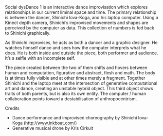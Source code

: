 Social dysDance 1 is an interactive dance improvisation which explores relationships in our current liminal space and time. The primary relationship is between the dancer, Shinichi Iova-Koga, and his laptop computer. Using a Kinect depth camera, Shinichi’s improvised movements and shapes are perceived by the computer as data. This collection of numbers is fed back to Shinichi graphically. 

As Shinichi improvises, he acts as both a dancer and a graphic designer. He watches himself dance and sees how the computer interprets what he does. He is both inside and outside the piece, both performer and audience. It’s a selfie with an incomplete self.

The piece created between the two of them shifts and hovers between human and computation, figurative and abstract, flesh and math. The body is at times fully visible and at other times merely a fragment. Together Shinichi and the laptop meet at the intersection of generative computational art and dance, creating an unstable hybrid object. This third object shows traits of both parents, but is also its own entity. The computer / human collaboration points toward a destabilisation of anthropocentrism.

Credits
- Dance performance and improvised choreography by Shinichi Iova-Koga (http://www.inkboat.com/)
- Generative musical drone by Kris Cirkuit